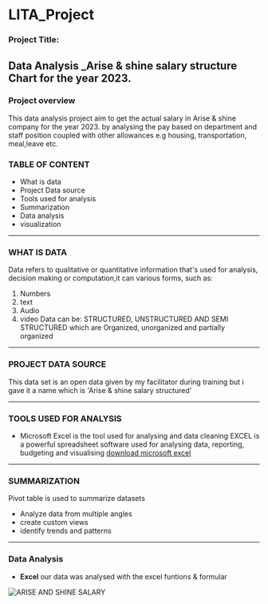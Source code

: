# LITA_Project

### Project Title:
Data Analysis
_Arise & shine salary structure Chart for the year 2023.
---
### Project overview
This data analysis project aim to get the actual salary in Arise & shine company for the year 2023. by analysing the pay based on department and staff position coupled with other allowances e.g housing, transportation, meal,leave etc.

### TABLE OF CONTENT

- What is data
- Project Data source
- Tools used for analysis
- Summarization
- Data analysis
- visualization

---
### WHAT IS DATA

Data refers to qualitative or quantitative information that's used for analysis, decision making or computation,it can various forms, such as:
1. Numbers
2. text
3. Audio
4. video
Data can be: STRUCTURED, UNSTRUCTURED AND SEMI STRUCTURED which are Organized, unorganized and partially organized
---
### PROJECT DATA SOURCE

This data set is an open data given by my facilitator during training but i gave it a name which is 'Arise & shine salary structured'

---
### TOOLS USED FOR ANALYSIS

- Microsoft Excel is the tool used for analysing and data cleaning
EXCEL is a powerful spreadsheet software used for analysing data, reporting, budgeting and visualising
[download microsoft excel](https://www.google.com/search?q=microsoft+excel+download&oq=&gs_lcrp=EgZjaHJvbWUqBggBEEUYOzIMCAAQRRg5GLEDGIAEMgYIARBFGDsyBwgCEAAYgAQyBwgDEAAYgAQyBwgEEAAYgAQyBwgFEAAYgAQyBwgGEAAYgAQyBggHEEUYPNIBCTE1NTAyajBqN6gCALACAA&sourceid=chrome&ie=UTF-8)
  
---
### SUMMARIZATION

Pivot table is used to summarize datasets
- Analyze data from multiple angles
- create custom views
- identify trends and patterns

---
### Data Analysis

- **Excel** our data was analysed with the excel funtions & formular

![ARISE AND SHINE SALARY](https://github.com/user-attachments/assets/6e441d61-c6a5-458d-9278-0f64bd64bd68)















